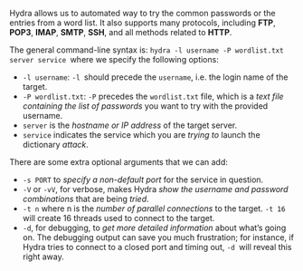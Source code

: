 
Hydra allows us to automated way to try the common passwords or the entries from a word list. It also supports many protocols, including **FTP**, **POP3**, **IMAP**, **SMTP**, **SSH**, and all methods related to **HTTP**. 

The general command-line syntax is: `hydra -l username -P wordlist.txt server service `where we specify the following options:

- `-l username`: `-l `should precede the `username`, i.e. the login name of the target.
- `-P wordlist.txt`: `-P` precedes the `wordlist.txt` file, which is a *text file containing the list of passwords* you want to try with the provided username.
- `server` is the *hostname or IP address* of the target server.
- `service` indicates the service which you are *trying to* launch the dictionary *attack*.

There are some extra optional arguments that we can add:

- `-s PORT` to *specify a non-default port* for the service in question.
- `-V` or `-vV`, for verbose, makes Hydra *show the username and password combinations* that are being *tried*. 
- `-t n` where n is the *number of parallel connections* to the target. `-t 16` will create 16 threads used to connect to the target.
- `-d`, for debugging, to *get more detailed information* about what’s going on. The debugging output can save you much frustration; for instance, if Hydra tries to connect to a closed port and timing out, `-d `will reveal this right away.